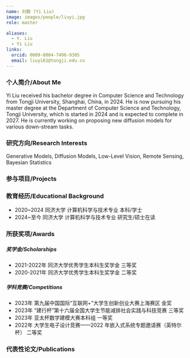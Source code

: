 ```yaml
---
name: 刘毅 (Yi Liu)
image: images/people/liuyi.jpg
role: master

aliases:
  - Y. Liu
  - Yi Liu
links:
  orcid: 0009-0004-7496-9305
  email: liuyi61@tongji.edu.cn
---
```


### 个人简介/About Me
Yi Liu received his bachelor degree in Computer Science and Technology from Tongji University, Shanghai, China, in 2024. He is now pursuing his master degree at the Department of Computer Science and Technology, Tongji University, which is started in 2024 and is expected to complete in 2027. He is currently working on proposing new diffusion models for various down-stream tasks.

### 研究方向/Research Interests

Generative Models, Diffusion Models, Low-Level Vision, Remote Sensing, Bayesian Statistics

### 参与项目/Projects

### 教育经历/Educational Background
- 2020~2024 同济大学 计算机科学与技术专业 本科/学士
- 2024~至今 同济大学 计算机科学与技术专业 研究生/硕士在读

### 所获奖项/Awards

##### 奖学金/Scholarships
- 2021-2022年 同济大学优秀学生本科生奖学金 三等奖 
- 2020-2021年 同济大学优秀学生本科生奖学金 二等奖

##### 学科竞赛/Competitions
- 2023年 第九届中国国际“互联网+”大学生创新创业大赛上海赛区 金奖
- 2023年 “建行杯”第十六届全国大学生节能减排社会实践与科技竞赛 三等奖
- 2023年 亚太杯数学建模大赛本科组 一等奖
- 2022年 大学生电子设计竞赛——2022 年嵌入式系统专题邀请赛（英特尔杯） 二等奖

### 代表性论文/Publications
